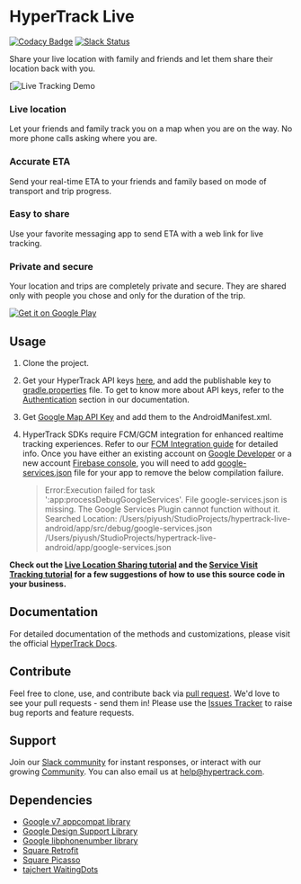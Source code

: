 # HyperTrack Live
[![Codacy Badge](https://api.codacy.com/project/badge/Grade/4fad0c93fd3749d690571a7a728ce047)](https://www.codacy.com/app/piyushguptaece/hypertrack-live-android?utm_source=github.com&utm_medium=referral&utm_content=hypertrack/hypertrack-live-android&utm_campaign=badger)
[![Slack Status](http://slack.hypertrack.com/badge.svg)](http://slack.hypertrack.com)

Share your live location with family and friends and let them share their location back with you.

[![Live Tracking Demo](https://cloud.githubusercontent.com/assets/296864/25905314/5382bb02-3567-11e7-8403-556353e0c834.gif)

### Live location
Let your friends and family track you on a map when you are on the way. No more phone calls asking where you are.

### Accurate ETA
Send your real-time ETA to your friends and family based on mode of transport and trip progress.

### Easy to share
Use your favorite messaging app to send ETA with a web link for live tracking.

### Private and secure
Your location and trips are completely private and secure. They are shared only with people you chose and only for the duration of the trip.

<a href='https://play.google.com/store/apps/details?id=io.hypertrack.sendeta&pcampaignid=MKT-Other-global-all-co-prtnr-py-PartBadge-Mar2515-1'><img alt='Get it on Google Play' src='https://play.google.com/intl/en_us/badges/images/generic/en_badge_web_generic.png'/></a>

## Usage
1. Clone the project.
2. Get your HyperTrack API keys [here](https://dashboard.hypertrack.com/signup), and add the publishable key to [gradle.properties](https://github.com/hypertrack/hypertrack-live-android/blob/master/gradle.properties) file. To get to know more about API keys, refer to the [Authentication](https://docs.hypertrack.com/gettingstarted/authentication.html) section in our documentation.
3. Get [Google Map API Key](https://developers.google.com/maps/documentation/android-api/signup) and add them to the AndroidManifest.xml.
4. HyperTrack SDKs require FCM/GCM integration for enhanced realtime tracking experiences. Refer to our [FCM Integration guide](https://docs.hypertrack.com/sdks/android/guides/gcm-integration.html) for detailed info. Once you have either an existing account on [Google Developer](https://console.developers.google.com/) or a new account [Firebase console](https://console.firebase.google.com), you will need to add [google-services.json](https://support.google.com/firebase/answer/7015592) file for your app to remove the below compilation failure. 
    
    > Error:Execution failed for task ':app:processDebugGoogleServices'.
    > File google-services.json is missing. The Google Services Plugin cannot function without it.
    > Searched Location:
    > /Users/piyush/StudioProjects/hypertrack-live-android/app/src/debug/google-services.json
    > /Users/piyush/StudioProjects/hypertrack-live-android/app/google-services.json
    
**Check out the [Live Location Sharing tutorial](https://www.hypertrack.com/tutorials/live-location-sharing-android-messaging-app) and the [Service Visit Tracking tutorial](https://www.hypertrack.com/tutorials/service-visit-tracking-android) for a few suggestions of how to use this source code in your business.**
  
## Documentation
For detailed documentation of the methods and customizations, please visit the official [HyperTrack Docs](https://docs.hypertrack.com/).

## Contribute
Feel free to clone, use, and contribute back via [pull request](https://help.github.com/articles/about-pull-requests/). We'd love to see your pull requests - send them in! Please use the [Issues Tracker](https://github.com/hypertrack/example-android/issues) to raise bug reports and feature requests.

## Support
Join our [Slack community](http://slack.hypertrack.com) for instant responses, or interact with our growing [Community](https://community.hypertrack.com). You can also email us at help@hypertrack.com.

## Dependencies
* [Google v7 appcompat library](https://developer.android.com/topic/libraries/support-library/packages.html#v7-appcompat)
* [Google Design Support Library](https://developer.android.com/topic/libraries/support-library/packages.html#design)
* [Google libphonenumber library](https://github.com/googlei18n/libphonenumber/)
* [Square Retrofit](https://github.com/square/retrofit)
* [Square Picasso](https://github.com/square/picasso)
* [tajchert WaitingDots](https://github.com/tajchert/WaitingDots)